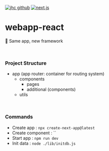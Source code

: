 [![jhc github](https://img.shields.io/badge/GitHub-jrsmth-181717.svg?style=flat&logo=github)](https://github.com/jrsmth)
[![next.js](https://img.shields.io/badge/next.js%20-14%20-black.svg?style=flat&logo=next.js&logoColor=white)](https://github.com/vercel/next.js)
# webapp-react
🧪 Same app, new framework

<br>

### Project Structure
- app (app router: container for routing system)
  - components
    - pages
    - additional (components)
  - utils
    

<br>

### Commands
* Create app : `npx create-next-app@latest`
* Create component : ``
* Start app : `npm run dev`
* Init data : `node ./lib/initdb.js`
